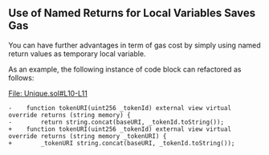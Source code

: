 ## Use of Named Returns for Local Variables Saves Gas
You can have further advantages in term of gas cost by simply using named return values as temporary local variable.

As an example, the following instance of code block can refactored as follows:

[File: Unique.sol#L10-L11](https://github.com/code-423n4/2022-12-escher/blob/main/src/uris/Unique.sol#L10-L11)

```
-    function tokenURI(uint256 _tokenId) external view virtual override returns (string memory) {
-        return string.concat(baseURI, _tokenId.toString());
+    function tokenURI(uint256 _tokenId) external view virtual override returns (string memory _tokenURI) {
+        _tokenURI string.concat(baseURI, _tokenId.toString());
```